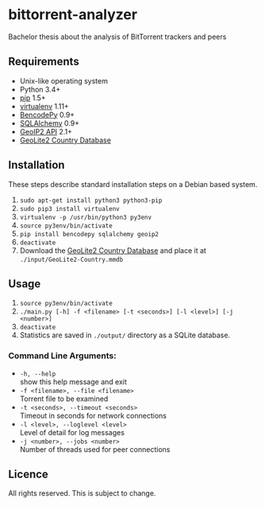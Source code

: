 # bittorrent-analyzer
Bachelor thesis about the analysis of BitTorrent trackers and peers

## Requirements
* Unix-like operating system
* Python 3.4+
* [pip](https://pip.pypa.io/) 1.5+
* [virtualenv](https://virtualenv.pypa.io/) 1.11+
* [BencodePy](https://github.com/eweast/BencodePy) 0.9+
* [SQLAlchemy](http://www.sqlalchemy.org/) 0.9+
* [GeoIP2 API](https://pypi.python.org/pypi/geoip2) 2.1+
* [GeoLite2 Country Database](http://dev.maxmind.com/geoip/geoip2/geolite2/)

## Installation
These steps describe standard installation steps on a Debian based system.

1. `sudo apt-get install python3 python3-pip`
2. `sudo pip3 install virtualenv`
3. `virtualenv -p /usr/bin/python3 py3env`
4. `source py3env/bin/activate`
5. `pip install bencodepy sqlalchemy geoip2`
6. `deactivate`
7. Download the [GeoLite2 Country Database](http://dev.maxmind.com/geoip/geoip2/geolite2/#Downloads) and place it at `./input/GeoLite2-Country.mmdb`

## Usage
1. `source py3env/bin/activate`
2. `./main.py [-h] -f <filename> [-t <seconds>] [-l <level>] [-j <number>]`
3. `deactivate`
4. Statistics are saved in `./output/` directory as a SQLite database.

### Command Line Arguments:
* `-h, --help`  
show this help message and exit
* `-f <filename>, --file <filename>`  
Torrent file to be examined
* `-t <seconds>, --timeout <seconds>`  
Timeout in seconds for network connections
* `-l <level>, --loglevel <level>`  
Level of detail for log messages
* `-j <number>, --jobs <number>`  
Number of threads used for peer connections

## Licence
All rights reserved. This is subject to change.
